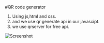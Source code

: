#QR code generator
  1. Using js,html and css.
  2. and we use qr generate api in our javascipt.
  3. we use qrserver for free api.

![Screenshot](https://github.com/Suvathik0119/QR-code-genarater/assets/153272381/03f4e1d9-e4da-4b86-bdf3-a33474f769f0)
